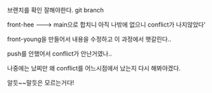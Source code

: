 브랜치를 확인 잘해야한다.
git branch

front-hee ---> main으로 합치니 아직 나밖에 없으니 conflict가 나지않았다'

front-young을 만들어서 내용을 수정하고 이 과정에서 햇갈린다..

push를 안했어서 conflict가 안난거였나..

나중에는 났찌만 왜 conflict를 어느시점에서 났는지 다시 해봐야겠다.

알듯~~말듯은 모르는거다!
